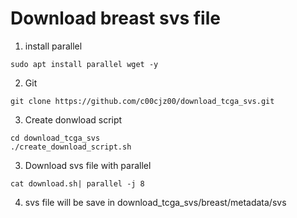 # Download breast svs file
1. install parallel
```
sudo apt install parallel wget -y
```

2. Git 
```
git clone https://github.com/c00cjz00/download_tcga_svs.git
```

3. Create donwload script
```
cd download_tcga_svs
./create_download_script.sh
```

3. Download svs file with parallel
```
cat download.sh| parallel -j 8
```

4. svs file will be save in download_tcga_svs/breast/metadata/svs
